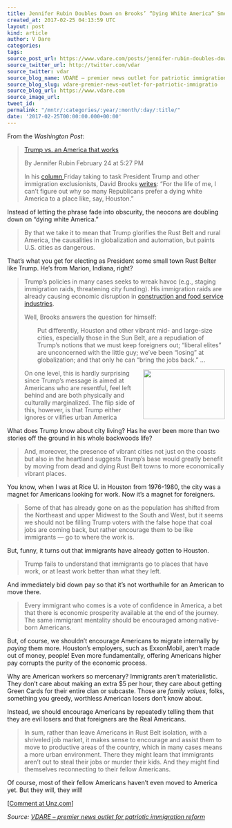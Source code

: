 ```yaml
---
title: Jennifer Rubin Doubles Down on Brooks’ “Dying White America” Smear
created_at: 2017-02-25 04:13:59 UTC
layout: post
kind: article
author: V Dare
categories: 
tags: 
source_post_url: https://www.vdare.com/posts/jennifer-rubin-doubles-down-on-brooks-dying-white-america-smear
source_twitter_url: http://twitter.com/vdar
source_twitter: vdar
source_blog_name: VDARE – premier news outlet for patriotic immigration reform
source_blog_slug: vdare-premier-news-outlet-for-patriotic-immigratio
source_blog_url: https://www.vdare.com
source_image_url: 
tweet_id: 
permalink: "/mntr/:categories/:year/:month/:day/:title/"
date: '2017-02-25T00:00:00.000+00:00'
---
```

<div class="pf-content"><p>From the <em>Washington Post</em>:</p>
<blockquote><p><a id="xlink_1_2" class="xlink" title="Anchor Link to This Paragraph" href="http://www.unz.com/isteve/#xlink_1_2" name="xlink_1_2"></a> <a title="https://www.washingtonpost.com/blogs/right-turn/wp/2017/02/24/trump-vs-an-america-that-works/?utm_term=.17a95ef78a0c" href="https://www.washingtonpost.com/blogs/right-turn/wp/2017/02/24/trump-vs-an-america-that-works/?utm_term=.17a95ef78a0c">Trump vs. an America that works</a></p>
<p>By Jennifer Rubin February 24 at 5:27 PM</p>
<p><a id="xlink_1_3" class="xlink" title="Anchor Link to This Paragraph" href="http://www.unz.com/isteve/#xlink_1_3" name="xlink_1_3"></a>In his <a href="http://www.vdare.com/posts/david-brooks-responds-to-sailers-undocumented-irrigation-with-his-own-watery-metaphors">column </a>Friday taking to task President Trump and other immigration exclusionists, David Brooks <a href="https://www.nytimes.com/2017/02/24/opinion/the-national-death-wish.html">writes</a>: “For the life of me, I can’t figure out why so many Republicans prefer a dying white America to a place like, say, Houston.”</p></blockquote>
<p><a id="xlink_1_4" class="xlink" title="Anchor Link to This Paragraph" href="http://www.unz.com/isteve/#xlink_1_4" name="xlink_1_4"></a>Instead of letting the phrase fade into obscurity, the neocons are doubling down on “dying white America.”</p>
<blockquote><p><a id="xlink_1_5" class="xlink" title="Anchor Link to This Paragraph" href="http://www.unz.com/isteve/#xlink_1_5" name="xlink_1_5"></a> By that we take it to mean that Trump glorifies the Rust Belt and rural America, the causalities in globalization and automation, but paints U.S. cities as dangerous.</p></blockquote>
<p><a id="xlink_1_6" class="xlink" title="Anchor Link to This Paragraph" href="http://www.unz.com/isteve/#xlink_1_6" name="xlink_1_6"></a>That’s what you get for electing as President some small town Rust Belter like Trump. He’s from Marion, Indiana, right?</p>
<blockquote><p><a id="xlink_1_7" class="xlink" title="Anchor Link to This Paragraph" href="http://www.unz.com/isteve/#xlink_1_7" name="xlink_1_7"></a> Trump’s policies in many cases seeks to wreak havoc (e.g., staging immigration raids, threatening city funding). His immigration raids are already causing economic disruption in <a href="https://www.wsj.com/articles/trump-immigrant-crackdown-worries-food-and-restaurant-industries-1487799016?mod=djem10point">construction and food service industries</a>.</p>
<p><a id="xlink_1_8" class="xlink" title="Anchor Link to This Paragraph" href="http://www.unz.com/isteve/#xlink_1_8" name="xlink_1_8"></a>Well, Brooks answers the question for himself:</p>
<p style="padding-left: 30px;"><a id="xlink_1_9" class="xlink" title="Anchor Link to This Paragraph" href="http://www.unz.com/isteve/#xlink_1_9" name="xlink_1_9"></a>Put differently, Houston and other vibrant mid- and large-size cities, especially those in the Sun Belt, are a repudiation of Trump’s notions that we must keep foreigners out; “liberal elites” are unconcerned with the little guy; we’ve been “losing” at globalization; and that only he can “bring the jobs back.” …</p>
<p><a id="xlink_1_10" class="xlink" title="Anchor Link to This Paragraph" href="http://www.unz.com/isteve/#xlink_1_10" name="xlink_1_10"></a><a title="http://a3.cdn.whatstrending.com/post_items/images/000/019/819/original/trump01.jpg" href="http://a3.cdn.whatstrending.com/post_items/images/000/019/819/original/trump01.jpg"><img class="alignright" title="" src="http://a3.cdn.whatstrending.com/post_items/images/000/019/819/original/trump01.jpg" alt="" width="189" height="115" align="right" /></a> On one level, this is hardly surprising since Trump’s message is aimed at Americans who are resentful, feel left behind and are both physically and culturally marginalized. The flip side of this, however, is that Trump either ignores or vilifies urban America</p></blockquote>
<p><a id="xlink_1_11" class="xlink" title="Anchor Link to This Paragraph" href="http://www.unz.com/isteve/#xlink_1_11" name="xlink_1_11"></a>What does Trump know about city living? Has he ever been more than two stories off the ground in his whole backwoods life?</p><!-- TAG START { player: "7518-804336-VDare - Outstream - Rev", owner: "ONE Video by AOL", for: "ONE Video by AOL" - BEINJS } --><div id="57966237cc52c74a5e1363c4" class="vdb_player vdb_57966237cc52c74a5e1363c456bcd17ce4b018167fea5539">    <script type="text/javascript" src="//delivery.vidible.tv/jsonp/pid=57966237cc52c74a5e1363c4/56bcd17ce4b018167fea5539_bein.js"></script></div><!-- TAG END { date: 07/25/16 } -->
<blockquote><p><a id="xlink_1_12" class="xlink" title="Anchor Link to This Paragraph" href="http://www.unz.com/isteve/#xlink_1_12" name="xlink_1_12"></a> And, moreover, the presence of vibrant cities not just on the coasts but also in the heartland suggests Trump’s base would greatly benefit by moving from dead and dying Rust Belt towns to more economically vibrant places.</p></blockquote>
<p><a id="xlink_1_13" class="xlink" title="Anchor Link to This Paragraph" href="http://www.unz.com/isteve/#xlink_1_13" name="xlink_1_13"></a>You know, when I was at Rice U. in Houston from 1976-1980, the city was a magnet for Americans looking for work. Now it’s a magnet for foreigners.</p>
<blockquote><p><a id="xlink_1_14" class="xlink" title="Anchor Link to This Paragraph" href="http://www.unz.com/isteve/#xlink_1_14" name="xlink_1_14"></a> Some of that has already gone on as the population has shifted from the Northeast and upper Midwest to the South and West, but it seems we should not be filling Trump voters with the false hope that coal jobs are coming back, but rather encourage them to be like immigrants — go to where the work is.</p></blockquote>
<p><a id="xlink_1_15" class="xlink" title="Anchor Link to This Paragraph" href="http://www.unz.com/isteve/#xlink_1_15" name="xlink_1_15"></a>But, funny, it turns out that immigrants have already gotten to Houston.</p>
<blockquote><p><a id="xlink_1_16" class="xlink" title="Anchor Link to This Paragraph" href="http://www.unz.com/isteve/#xlink_1_16" name="xlink_1_16"></a> Trump fails to understand that immigrants go to places that have work, or at least work better than what they left.</p></blockquote>
<p><a id="xlink_1_17" class="xlink" title="Anchor Link to This Paragraph" href="http://www.unz.com/isteve/#xlink_1_17" name="xlink_1_17"></a>And immediately bid down pay so that it’s not worthwhile for an American to move there.</p>
<blockquote><p><a id="xlink_1_18" class="xlink" title="Anchor Link to This Paragraph" href="http://www.unz.com/isteve/#xlink_1_18" name="xlink_1_18"></a> Every immigrant who comes is a vote of confidence in America, a bet that there is economic prosperity available at the end of the journey. The same immigrant mentality should be encouraged among native-born Americans.</p></blockquote>
<p><a id="xlink_1_19" class="xlink" title="Anchor Link to This Paragraph" href="http://www.unz.com/isteve/#xlink_1_19" name="xlink_1_19"></a>But, of course, we shouldn’t encourage Americans to migrate internally by <em>paying</em> them more. Houston’s employers, such as ExxonMobil, aren’t made out of money, people! Even more fundamentally, offering Americans higher pay corrupts the purity of the economic process.</p>
<p><a id="xlink_1_20" class="xlink" title="Anchor Link to This Paragraph" href="http://www.unz.com/isteve/#xlink_1_20" name="xlink_1_20"></a>Why are American workers so mercenary? Immigrants aren’t materialistic. They don’t care about making an extra $5 per hour, they care about getting Green Cards for their entire clan or subcaste. Those are <em>family values</em>, folks, something you greedy, worthless American losers don’t know about.</p>
<p><a id="xlink_1_21" class="xlink" title="Anchor Link to This Paragraph" href="http://www.unz.com/isteve/#xlink_1_21" name="xlink_1_21"></a>Instead, we should encourage Americans by repeatedly telling them that they are evil losers and that foreigners are the Real Americans.</p>
<blockquote><p><a id="xlink_1_22" class="xlink" title="Anchor Link to This Paragraph" href="http://www.unz.com/isteve/#xlink_1_22" name="xlink_1_22"></a> In sum, rather than leave Americans in Rust Belt isolation, with a shriveled job market, it makes sense to encourage and assist them to move to productive areas of the country, which in many cases means a more urban environment. There they might learn that immigrants aren’t out to steal their jobs or murder their kids. And they might find themselves reconnecting to their fellow Americans.</p></blockquote>
<p><a id="xlink_1_23" class="xlink" title="Anchor Link to This Paragraph" href="http://www.unz.com/isteve/#xlink_1_23" name="xlink_1_23"></a>Of course, most of their fellow Americans haven’t even moved to America yet. But they will, they will!</p>
<p>[<a href="http://www.unz.com/isteve/jennifer-rubin-doubles-down-on-brooks-dying-white-america-smear/">Comment at Unz.com</a>]</p>
</div><div class="">
    <i>Source: <a href="https://www.vdare.com">VDARE – premier news outlet for patriotic immigration reform</a></i>
</div>
